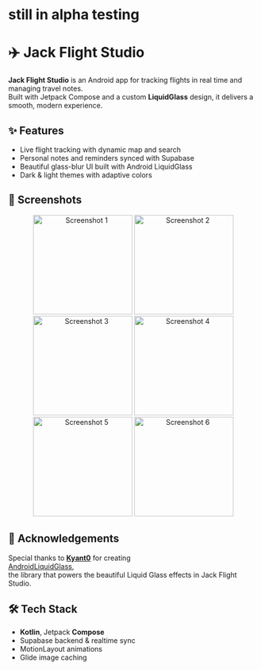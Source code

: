 # still in alpha testing 

# ✈️ Jack Flight Studio

**Jack Flight Studio** is an Android app for tracking flights in real time and managing travel notes.  
Built with Jetpack Compose and a custom **LiquidGlass** design, it delivers a smooth, modern experience.

## ✨ Features
- Live flight tracking with dynamic map and search
- Personal notes and reminders synced with Supabase
- Beautiful glass-blur UI built with Android LiquidGlass
- Dark & light themes with adaptive colors

## 📸 Screenshots

<p align="center">
  <img src="https://github.com/user-attachments/assets/7acfdc3c-b4d8-41ec-a3d3-3ac7abee81e2" alt="Screenshot 1" width="200"/>
  <img src="https://github.com/user-attachments/assets/7e5030a3-e93d-4611-8e69-79c4b18c46ed" alt="Screenshot 2" width="200"/>
  <img src="https://github.com/user-attachments/assets/6ceca656-20d7-46f7-aab1-bb16bb9936da" alt="Screenshot 3" width="200"/>
  <img src="https://github.com/user-attachments/assets/27f37af1-6952-4871-825b-d53b9fc89d6e" alt="Screenshot 4" width="200"/>
  <img src="https://github.com/user-attachments/assets/d936f002-784b-4512-bf97-65ee000d3265" alt="Screenshot 5" width="200"/>
  <img src="https://github.com/user-attachments/assets/729102ec-310d-4800-843b-6ca41bfa2a91" alt="Screenshot 6" width="200"/>
</p>



## 🙏 Acknowledgements

Special thanks to **[Kyant0](https://github.com/Kyant0)** for creating  
[AndroidLiquidGlass](https://github.com/Kyant0/AndroidLiquidGlass),  
the library that powers the beautiful Liquid Glass effects in Jack Flight Studio.


## 🛠️ Tech Stack
- **Kotlin**, Jetpack **Compose**
- Supabase backend & realtime sync
- MotionLayout animations
- Glide image caching
